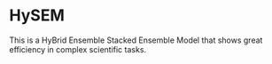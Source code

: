 # HySEM
This is a HyBrid Ensemble Stacked Ensemble Model that shows great efficiency in complex scientific tasks.
